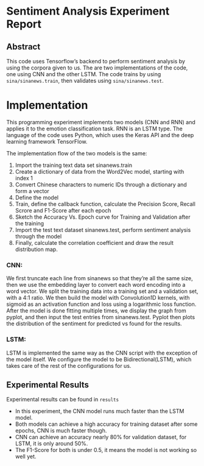 # Sentiment Analysis Experiment Report
## Abstract
This code uses Tensorflow’s backend to perform sentiment analysis by using the corpora given to us. The are two implementations of the code, one using CNN and the other LSTM. The code trains by using `sina/sinanews.train`, then validates using `sina/sinanews.test`.

# Implementation

This programming experiment implements two models (CNN and RNN) and applies it to the emotion classification task. RNN is an LSTM type. The language of the code uses Python, which uses the Keras API and the deep learning framework TensorFlow.

The implementation flow of the two models is the same:

1. Import the training text data set sinanews.train
2. Create a dictionary of data from the Word2Vec model, starting with index 1
3. Convert Chinese characters to numeric IDs through a dictionary and form a vector
4. Define the model
5. Train, define the callback function, calculate the Precision Score, Recall Scrore and F1-Score after each epoch
6. Sketch the Accuracy Vs. Epoch curve for Training and Validation after the training
7. Import the test text dataset sinanews.test, perform sentiment analysis through the model
8. Finally, calculate the correlation coefficient and draw the result distribution map.
### CNN:
We first truncate each line from sinanews so that they’re all the same size, then we use the embedding layer to convert each word encoding into a word vector. We split the training data into a training set and a validation set, with a 4:1 ratio. We then build the model with Convolution1D kernels, with sigmoid as an activation function and loss using a logarithmic loss function. After the model is done fitting multiple times, we display the graph from pyplot, and then input the test entries from sinanews.test. Pyplot then plots the distribution of the sentiment for predicted vs found for the results.
### LSTM:
LSTM is implemented the same way as the CNN script with the exception of the model itself. We configure the model to be Bidirectional(LSTM), which takes care of the rest of the configurations for us.
## Experimental Results
Experimental results can be found in `results`
- In this experiment, the CNN model runs much faster than the LSTM model.   
- Both models can achieve a high accuracy for training dataset after some epochs, CNN is much faster though. 
- CNN can achieve an accuracy nearly 80% for validation dataset, for LSTM, it is only around 50%.
- The F1-Score for both is under 0.5, it means the model is not working so well yet.
